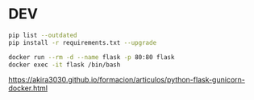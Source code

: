 # DEV

```sh
pip list --outdated
pip install -r requirements.txt --upgrade
```

```sh
docker run --rm -d --name flask -p 80:80 flask 
docker exec -it flask /bin/bash
```

https://akira3030.github.io/formacion/articulos/python-flask-gunicorn-docker.html

